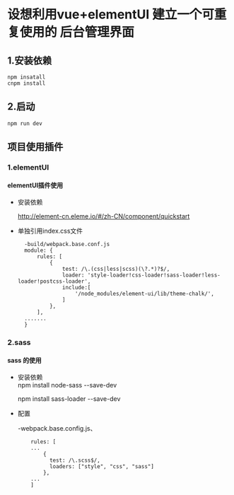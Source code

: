 # 设想利用vue+elementUI 建立一个可重复使用的 后台管理界面
## 1.安装依赖
    npm insatall
    cnpm install
## 2.启动
    npm run dev     
## 项目使用插件

### 1.elementUI

#### elementUI插件使用
* 安装依赖

    http://element-cn.eleme.io/#/zh-CN/component/quickstart
* 单独引用index.css文件

        -build/webpack.base.conf.js
        module: {
            rules: [
                {
                    test: /\.(css|less|scss)(\?.*)?$/,
                    loader: 'style-loader!css-loader!sass-loader!less-loader!postcss-loader',
                    include:[
                        '/node_modules/element-ui/lib/theme-chalk/',
                    ]
                },
            ],
        .......
        }
### 2.sass
####  sass 的使用
* 安装依赖   
    npm install node-sass --save-dev
    
    npm install sass-loader --save-dev
* 配置

    -webpack.base.config.js、
    
          rules: [
          ...
              {
                test: /\.scss$/,
                loaders: ["style", "css", "sass"]
              },
          ...
          ]
    
    